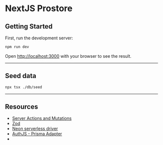 # NextJS Prostore

## Getting Started

First, run the development server:

```bash
npm run dev
```

Open [http://localhost:3000](http://localhost:3000) with your browser to see the result.

---
## Seed data

```bash
npx tsx ./db/seed
```

---
## Resources

- [Server Actions and Mutations](https://nextjs.org/docs/app/building-your-application/data-fetching/server-actions-and-mutations)
- [Zod](https://zod.dev/)
- [Neon serverless driver](https://neon.tech/docs/serverless/serverless-driver)
- [AuthJS - Prisma Adapter](https://authjs.dev/getting-started/adapters/prisma)
- 